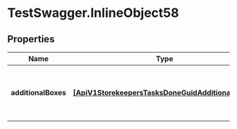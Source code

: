 # TestSwagger.InlineObject58

## Properties

Name | Type | Description | Notes
------------ | ------------- | ------------- | -------------
**additionalBoxes** | [**[ApiV1StorekeepersTasksDoneGuidAdditionalBoxes]**](ApiV1StorekeepersTasksDoneGuidAdditionalBoxes.md) | Массив дополнительных коробок которые случились при обработки. | [optional] 



